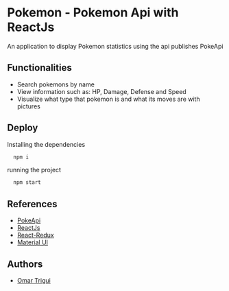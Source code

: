 # Pokemon - Pokemon Api with ReactJs


An application to display Pokemon  statistics using the api publishes PokeApi




## Functionalities

- Search pokemons by name
- View information such as: HP, Damage, Defense and Speed
- Visualize what type that pokemon is and what its moves are with pictures


## Deploy

Installing the dependencies
```bash
  npm i
```
running the project
```bash
  npm start
```


## References

 - [PokeApi](https://pokeapi.co/)
 - [ReactJs](https://pt-br.reactjs.org/)
 - [React-Redux](https://react-redux.js.org/)
 - [Material UI](https://mui.com/pt/)


## Authors

- [Omar Trigui](https://github.com/Omar-Trigui)
